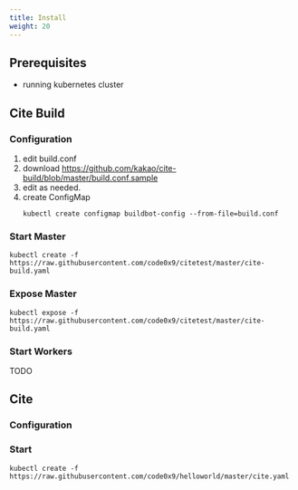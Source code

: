 ```yaml
---
title: Install
weight: 20
---
```


## Prerequisites

* running kubernetes cluster

## Cite Build

### Configuration

1. edit build.conf
  1. download https://github.com/kakao/cite-build/blob/master/build.conf.sample
  1. edit as needed.
1. create ConfigMap
    ```
    kubectl create configmap buildbot-config --from-file=build.conf
    ```

### Start Master
```
kubectl create -f https://raw.githubusercontent.com/code0x9/citetest/master/cite-build.yaml
```

### Expose Master
```
kubectl expose -f https://raw.githubusercontent.com/code0x9/citetest/master/cite-build.yaml
```

### Start Workers
TODO

## Cite

### Configuration

### Start
```
kubectl create -f https://raw.githubusercontent.com/code0x9/helloworld/master/cite.yaml
```

